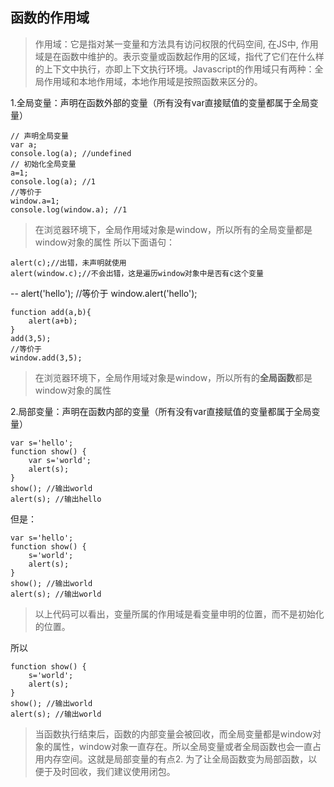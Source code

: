 ## 函数的作用域
>作用域：它是指对某一变量和方法具有访问权限的代码空间, 在JS中, 作用域是在函数中维护的。表示变量或函数起作用的区域，指代了它们在什么样的上下文中执行，亦即上下文执行环境。Javascript的作用域只有两种：全局作用域和本地作用域，本地作用域是按照函数来区分的。

1.全局变量：声明在函数外部的变量（所有没有var直接赋值的变量都属于全局变量）

    // 声明全局变量
    var a;
    console.log(a); //undefined
    // 初始化全局变量
    a=1;
    console.log(a); //1
    //等价于
    window.a=1;
    console.log(window.a); //1
>在浏览器环境下，全局作用域对象是window，所以所有的全局变量都是window对象的属性
所以下面语句：

    alert(c);//出错，未声明就使用
    alert(window.c);//不会出错，这是遍历window对象中是否有c这个变量
--
    alert('hello');
    //等价于
    window.alert('hello');
    
    function add(a,b){
        alert(a+b);
    }
    add(3,5);
    //等价于
    window.add(3,5);
    
>在浏览器环境下，全局作用域对象是window，所以所有的**全局函数**都是window对象的属性

2.局部变量：声明在函数内部的变量（所有没有var直接赋值的变量都属于全局变量）

    var s='hello';
    function show() {
        var s='world';
        alert(s);
    }
    show(); //输出world
    alert(s); //输出hello
但是：
    
    var s='hello';
    function show() {
        s='world';
        alert(s);
    }
    show(); //输出world
    alert(s); //输出world

>以上代码可以看出，变量所属的作用域是看变量申明的位置，而不是初始化的位置。

所以
    
    function show() {
        s='world';
        alert(s);
    }
    show(); //输出world
    alert(s); //输出world
    
>当函数执行结束后，函数的内部变量会被回收，而全局变量都是window对象的属性，window对象一直存在。所以全局变量或者全局函数也会一直占用内存空间。这就是局部变量的有点2.
>为了让全局函数变为局部函数，以便于及时回收，我们建议使用闭包。


